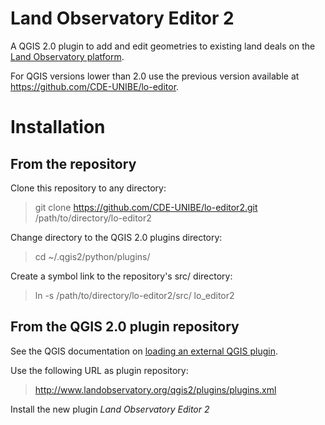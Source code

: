 Land Observatory Editor 2
=========================

A QGIS 2.0 plugin to add and edit geometries to existing land deals on the [Land Observatory platform](http://www.landobservatory.org).

For QGIS versions lower than 2.0 use the previous version available at https://github.com/CDE-UNIBE/lo-editor.

# Installation
## From the repository
Clone this repository to any directory:
> git clone https://github.com/CDE-UNIBE/lo-editor2.git /path/to/directory/lo-editor2

Change directory to the QGIS 2.0 plugins directory:
> cd ~/.qgis2/python/plugins/

Create a symbol link to the repository's src/ directory:
> ln -s /path/to/directory/lo-editor2/src/ lo_editor2

## From the QGIS 2.0 plugin repository
See the QGIS documentation on [loading an external QGIS plugin](http://www.qgis.org/en/docs/user_manual/plugins/plugins.html#loading-an-external-qg-plugin).

Use the following URL as plugin repository:
> http://www.landobservatory.org/qgis2/plugins/plugins.xml

Install the new plugin *Land Observatory Editor 2*
